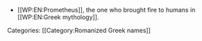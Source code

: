 - [[WP:EN:Prometheus]], the one who brought fire to humans in [[WP:EN:Greek mythology]].

Categories: [[Category:Romanized Greek names]]
